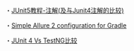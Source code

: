 ・[JUnit5教程-注解(及与Junit4注解的比较)](https://tonydeng.github.io/2017/10/10/junit-5-annotations/)

・[Simple Allure 2 configuration for Gradle](https://medium.com/@rosolko/simple-allure-2-configuration-for-gradle-8cd3810658dd)

・[JUnit 4 Vs TestNG比较](https://www.yiibai.com/testng/junit-vs-testng-comparison.html)
